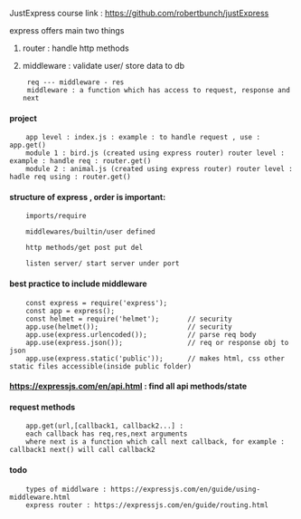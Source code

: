 JustExpress course link : https://github.com/robertbunch/justExpress


express offers main two things 

1. router : handle http methods

2. middleware : validate user/ store data to db

        req --- middleware - res
        middleware : a function which has access to request, response and next 

#### project 

        app level : index.js : example : to handle request , use :  app.get()
        module 1 : bird.js (created using express router) router level : example : handle req : router.get()
        module 2 : animal.js (created using express router) router level : hadle req using : router.get()

#### structure of express , order is important:

        imports/require

        middlewares/builtin/user defined

        http methods/get post put del

        listen server/ start server under port

#### best practice to include middleware



        const express = require('express');
        const app = express();
        const helmet = require('helmet');       // security
        app.use(helmet());                      // security
        app.use(express.urlencoded());          // parse req body
        app.use(express.json());                // req or response obj to json
        app.use(express.static('public'));      // makes html, css other static files accessible(inside public folder)


#### https://expressjs.com/en/api.html  : find all api methods/state

#### request methods

        app.get(url,[callback1, callback2...] : 
        each callback has req,res,next arguments
        where next is a function which call next callback, for example : callback1 next() will call callback2
        

#### todo


        types of middlware : https://expressjs.com/en/guide/using-middleware.html  
        express router : https://expressjs.com/en/guide/routing.html
